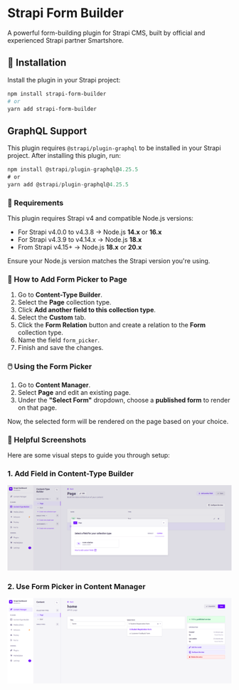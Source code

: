 # Strapi Form Builder

A powerful form-building plugin for Strapi CMS, built by official and experienced Strapi partner Smartshore.

## 🚀 Installation

Install the plugin in your Strapi project:

```bash
npm install strapi-form-builder
# or
yarn add strapi-form-builder

```

## GraphQL Support

This plugin requires `@strapi/plugin-graphql` to be installed in your Strapi project.
After installing this plugin, run:

```js
npm install @strapi/plugin-graphql@4.25.5
# or
yarn add @strapi/plugin-graphql@4.25.5
```

### 🔧 Requirements

This plugin requires Strapi v4 and compatible Node.js versions:

- For Strapi v4.0.0 to v4.3.8 → Node.js **14.x** or **16.x**
- For Strapi v4.3.9 to v4.14.x → Node.js **18.x**
- From Strapi v4.15+ → Node.js **18.x** or **20.x**

Ensure your Node.js version matches the Strapi version you're using.

### 📑 How to Add Form Picker to Page

1. Go to **Content-Type Builder**.
2. Select the **Page** collection type.
3. Click **Add another field to this collection type**.
4. Select the **Custom** tab.
5. Click the **Form Relation** button and create a relation to the **Form** collection type.
6. Name the field `form_picker`.
7. Finish and save the changes.

### 🖱️ Using the Form Picker

1. Go to **Content Manager**.
2. Select **Page** and edit an existing page.
3. Under the **"Select Form"** dropdown, choose a **published form** to render on that page.

Now, the selected form will be rendered on the page based on your choice.

### 📸 Helpful Screenshots

Here are some visual steps to guide you through setup:

### 1. Add Field in Content-Type Builder

![Add Field](https://github.com/vivek-smartshore/strapi-plugin-npm/blob/main/docs/screenshots/content-type-builder.png?raw=true)

### 2. Use Form Picker in Content Manager

![Use Form Picker](https://github.com/vivek-smartshore/strapi-plugin-npm/blob/main/docs/screenshots/select-form.png?raw=true)
